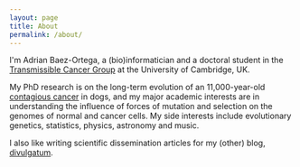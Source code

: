 ```yaml
---
layout: page
title: About
permalink: /about/
---
```


I'm Adrian Baez-Ortega, a (bio)informatician and a doctoral student in the [Transmissible Cancer Group](https://www.tcg.vet.cam.ac.uk/) at the University of Cambridge, UK. 

My PhD research is on the long-term evolution of an 11,000-year-old [contagious cancer](https://www.tcg.vet.cam.ac.uk/about) in dogs, and my major academic interests are in understanding the influence of forces of mutation and selection on the genomes of normal and cancer cells. My side interests include evolutionary genetics, statistics, physics, astronomy and music.

I also like writing scientific dissemination articles for my (other) blog, 
[divulgatum](http://www.divulgatum.com).